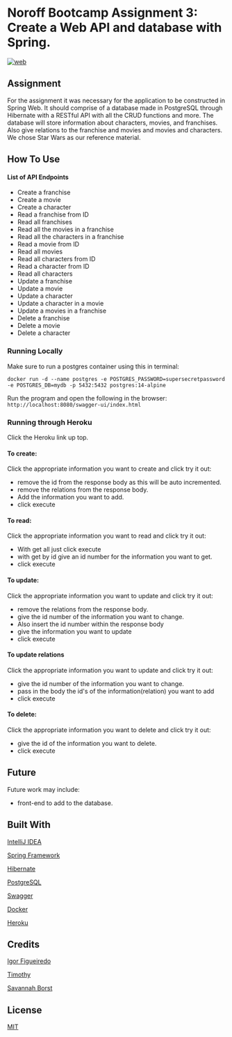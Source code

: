 
# Noroff Bootcamp Assignment 3: Create a Web API and database with Spring.
[![web](https://img.shields.io/static/v1?logo=heroku&message=Online&label=Heroku&color=430098)](https://whispering-plains-78258.herokuapp.com/)
## Assignment
For the assignment it was necessary for the application to be constructed in Spring Web. It should comprise of a database made in PostgreSQL through Hibernate with a RESTful API with all the CRUD functions and more. The database will store information about characters, movies, and franchises. Also give relations to the franchise and movies and movies and characters. We chose Star Wars as our reference material.

## How To Use

#### List of API Endpoints
- Create a franchise
- Create a movie
- Create a character
- Read a franchise from ID
- Read all franchises
- Read all the movies in a franchise
- Read all the characters in a franchise
- Read a movie from ID
- Read all movies
- Read all characters from ID
- Read a character from ID
- Read all characters
- Update a franchise
- Update a movie
- Update a character
- Update a character in a movie
- Update a movies in a franchise
- Delete a franchise
- Delete a movie
- Delete a character

### Running Locally
Make sure to run a postgres container using this in terminal:

`docker run -d --name postgres -e POSTGRES_PASSWORD=supersecretpassword -e POSTGRES_DB=mydb -p 5432:5432 postgres:14-alpine`

Run the program and open the following in the browser:
`http://localhost:8080/swagger-ui/index.html`

### Running through Heroku
Click the Heroku link up top.

#### To create:

Click the appropriate information you want to create and click try it out:
- remove the id from the response body as this will be auto incremented.
- remove the relations from the response body.
- Add the information you want to add. 
- click execute

#### To read:

Click the appropriate information you want to read and click try it out:
- With get all just click execute
- with get by id give an id number for the information you want to get.
- click execute

#### To update:

Click the appropriate information you want to update and click try it out:
- remove the relations from the response body.
- give the id number of the information you want to change.
- Also insert the id number within the response body
- give the information you want to update
- click execute

#### To update relations
Click the appropriate information you want to update and click try it out:
- give the id number of the information you want to change.
- pass in the body the id's of the information(relation) you want to add
- click execute

#### To delete:

Click the appropriate information you want to delete and click try it out:
- give the id of the information you want to delete.
- click execute



## Future
Future work may include:
- front-end to add to the database.

## Built With
[IntelliJ IDEA](https://www.jetbrains.com/idea/)

[Spring Framework](https://spring.io/)

[Hibernate](https://hibernate.org/)

[PostgreSQL](https://www.postgresql.org/)

[Swagger](https://swagger.io/)

[Docker](https://www.docker.com/)

[Heroku](https://www.heroku.com/)

## Credits
[Igor Figueiredo](https://github.com/Igor-GF)

[Timothy](https://github.com/TimothyBlom)

[Savannah Borst](https://github.com/savannah-borst)

## License
[MIT](https://choosealicense.com/licenses/mit/)
